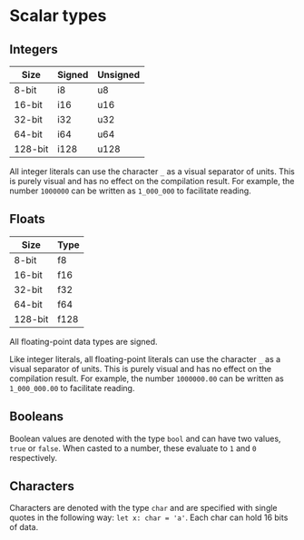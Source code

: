 # Scalar types

## Integers
| Size    | Signed | Unsigned |
|---------|--------|----------|
| 8-bit   | i8     | u8       |
| 16-bit  | i16    | u16      |
| 32-bit  | i32    | u32      |
| 64-bit  | i64    | u64      |
| 128-bit | i128   | u128     |

All integer literals can use the character `_` as a visual separator of units. This is purely visual and has no effect on the compilation result. For example, the number `1000000` can be written as `1_000_000` to facilitate reading.

## Floats
| Size    | Type |
|---------|------|
| 8-bit   | f8   |
| 16-bit  | f16  |
| 32-bit  | f32  |
| 64-bit  | f64  |
| 128-bit | f128 |

All floating-point data types are signed.

Like integer literals, all floating-point literals can use the character `_` as a visual separator of units. This is purely visual and has no effect on the compilation result. For example, the number `1000000.00` can be written as `1_000_000.00` to facilitate reading.

## Booleans
Boolean values are denoted with the type `bool` and can have two values, `true` or `false`. When casted to a number, these evaluate to `1` and `0` respectively.

## Characters
Characters are denoted with the type `char` and are specified with single quotes in the following way: `let x: char = 'a'`. Each char can hold 16 bits of data.